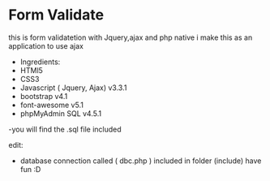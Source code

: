 # Form Validate
this is form validatetion with Jquery,ajax and php native
i make this as an  application to use ajax 

- Ingredients:
- HTMl5 
- CSS3
- Javascript ( Jquery, Ajax) v3.3.1
- bootstrap v4.1 
- font-awesome v5.1
- phpMyAdmin SQL v4.5.1

-you will find the .sql file included

edit:
- database connection called ( dbc.php ) included in folder (include)
have fun :D 